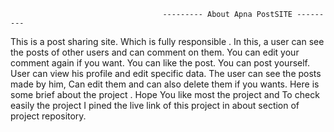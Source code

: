 
                                      --------- About Apna PostSITE ---------
This is a post sharing site. Which is fully responsible . In this, a user can see the posts of other users and can comment on them. 
You can edit your comment again if you want. You can like the post. You can post yourself. User can view his profile and edit specific data. 
The user can see the posts made by him, Can edit them and can also delete them if you wants. Here is some brief about the project .
Hope You like most the project and To check easily the project I pined the live link of this project in about section of project repository.

